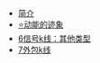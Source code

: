 - [简介](README.md)
- [⭐动能的迹象](./学习/阿布的书/趋势/2⭐动能的迹象)
- [6信号k线：其他类型](./学习/阿布的书/趋势/3价格行为/6.信号k线：其他类型)
- [7外包k线](./学习/阿布的书/趋势/3价格行为/7.外包k线)

